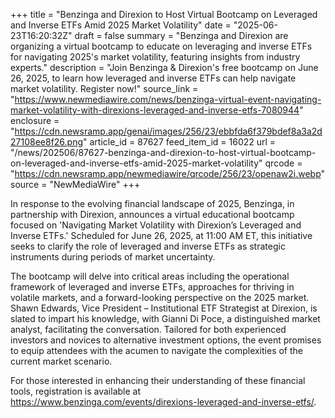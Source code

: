 +++
title = "Benzinga and Direxion to Host Virtual Bootcamp on Leveraged and Inverse ETFs Amid 2025 Market Volatility"
date = "2025-06-23T16:20:32Z"
draft = false
summary = "Benzinga and Direxion are organizing a virtual bootcamp to educate on leveraging and inverse ETFs for navigating 2025's market volatility, featuring insights from industry experts."
description = "Join Benzinga & Direxion's free bootcamp on June 26, 2025, to learn how leveraged and inverse ETFs can help navigate market volatility. Register now!"
source_link = "https://www.newmediawire.com/news/benzinga-virtual-event-navigating-market-volatility-with-direxions-leveraged-and-inverse-etfs-7080944"
enclosure = "https://cdn.newsramp.app/genai/images/256/23/ebbfda6f379bdef8a3a2d27108ee8f26.png"
article_id = 87627
feed_item_id = 16022
url = "/news/202506/87627-benzinga-and-direxion-to-host-virtual-bootcamp-on-leveraged-and-inverse-etfs-amid-2025-market-volatility"
qrcode = "https://cdn.newsramp.app/newmediawire/qrcode/256/23/openaw2i.webp"
source = "NewMediaWire"
+++

<p>In response to the evolving financial landscape of 2025, Benzinga, in partnership with Direxion, announces a virtual educational bootcamp focused on 'Navigating Market Volatility with Direxion’s Leveraged and Inverse ETFs.' Scheduled for June 26, 2025, at 11:00 AM ET, this initiative seeks to clarify the role of leveraged and inverse ETFs as strategic instruments during periods of market uncertainty.</p><p>The bootcamp will delve into critical areas including the operational framework of leveraged and inverse ETFs, approaches for thriving in volatile markets, and a forward-looking perspective on the 2025 market. Shawn Edwards, Vice President – Institutional ETF Strategist at Direxion, is slated to impart his knowledge, with Gianni Di Poce, a distinguished market analyst, facilitating the conversation. Tailored for both experienced investors and novices to alternative investment options, the event promises to equip attendees with the acumen to navigate the complexities of the current market scenario.</p><p>For those interested in enhancing their understanding of these financial tools, registration is available at <a href='https://www.benzinga.com/events/direxions-leveraged-and-inverse-etfs/' rel='nofollow' target='_blank'>https://www.benzinga.com/events/direxions-leveraged-and-inverse-etfs/</a>.</p>